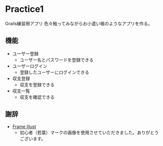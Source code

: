 # Practice1
Grails練習用アプリ 色々触ってみながらお小遣い帳のようなアプリを作る。
## 機能
* ユーザー登録
    * ユーザー名とパスワードを登録できる
* ユーザーログイン
    * 登録したユーザーにログインできる
* 収支登録
    * 収支を登録できる
* 収支一覧
    * 収支を確認できる
## 謝辞
* [Frame illust](https://frame-illust.com/)
    * 初心者（若葉）マークの画像を使用させていただきました。ありがとうございます。

